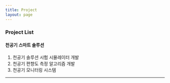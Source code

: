 ```yaml
---
title: Project
layout: page
---
```


### Project List ###
#### 천공기 스마트 솔루션 ####
1. 천공기 솔루션 시험 시뮬레이터 개발
2. 천공기 편향도 측정 알고리즘 개발
3. 천공기 모니터링 시스템

---
